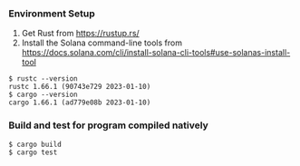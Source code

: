 ### Environment Setup

1. Get Rust from https://rustup.rs/
2. Install the Solana command-line tools
   from https://docs.solana.com/cli/install-solana-cli-tools#use-solanas-install-tool

```
$ rustc --version
rustc 1.66.1 (90743e729 2023-01-10) 
$ cargo --version
cargo 1.66.1 (ad779e08b 2023-01-10) 
```

### Build and test for program compiled natively

```
$ cargo build
$ cargo test
```

